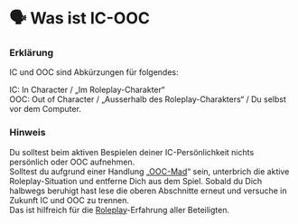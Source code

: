 # 🗣 Was ist IC-OOC

### Erklärung <a href="#0-toc-title" id="0-toc-title"></a>

IC und OOC sind Abkürzungen für folgendes:

IC: In Character / „Im Roleplay-Charakter“\
OOC: Out of Character / „Ausserhalb des Roleplay-Charakters“ / Du selbst vor dem Computer.

### Hinweis <a href="#1-toc-title" id="1-toc-title"></a>

Du solltest beim aktiven Bespielen deiner IC-Persönlichkeit nichts persönlich oder OOC aufnehmen.\
Solltest du aufgrund einer Handlung „[OOC-Mad](was-ist-ooc-mad.md)“ sein, unterbrich die aktive Roleplay-Situation und entferne Dich aus dem Spiel. Sobald du Dich halbwegs beruhigt hast lese die oberen Abschnitte erneut und versuche in Zukunft IC und OOC zu trennen.\
Das ist hilfreich für die [Roleplay](https://distrikt.gg/docs/was-ist-rp/)-Erfahrung aller Beteiligten.
